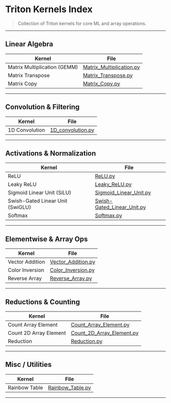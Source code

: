 # Triton Kernels Index

> Collection of Triton kernels for core ML and array operations.  

---

## Linear Algebra

| Kernel | File |
|---|---|
| Matrix Multiplication (GEMM) | [Matrix_Multiplication.py](./Matrix_Multiplication.py) |
| Matrix Transpose | [Matrix_Transpose.py](./Matrix_Transpose.py) |
| Matrix Copy | [Matrix_Copy.py](./Matrix_Copy.py) |

---

## Convolution & Filtering

| Kernel | File |
|---|---|
| 1D Convolution | [1D_convolution.py](./1D_convolution.py) |

---

## Activations & Normalization

| Kernel | File |
|---|---|
| ReLU | [ReLU.py](./ReLU.py) |
| Leaky ReLU | [Leaky_ReLU.py](./Leaky_ReLU.py) |
| Sigmoid Linear Unit (SiLU) | [Sigmoid_Linear_Unit.py](./Sigmoid_Linear_Unit.py) |
| Swish-Gated Linear Unit (SwiGLU) | [Swish-Gated_Linear_Unit.py](./Swish-Gated_Linear_Unit.py) |
| Softmax | [Softmax.py](./Softmax.py) |

---

## Elementwise & Array Ops

| Kernel | File |
|---|---|
| Vector Addition | [Vector_Addition.py](./Vector_Addition.py) |
| Color Inversion | [Color_Inversion.py](./Color_Inversion.py) |
| Reverse Array | [Reverse_Array.py](./Reverse_Array.py) |

---

## Reductions & Counting

| Kernel | File |
|---|---|
| Count Array Element | [Count_Array_Element.py](./Count_Array_Element.py) |
| Count 2D Array Element | [Count_2D_Array_Element.py](./Count_2D_Array_Element.py) |
| Reduction | [Reduction.py](./Reduction.py) |

---

## Misc / Utilities

| Kernel | File |
|---|---|
| Rainbow Table | [Rainbow_Table.py](./Rainbow_Table.py) |

---